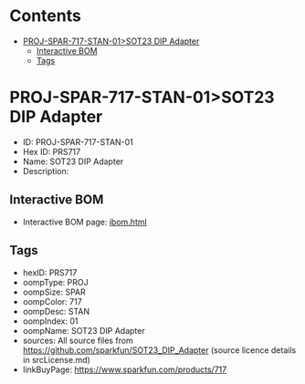 



Contents
========

* [PROJ-SPAR-717-STAN-01>SOT23 DIP Adapter](#proj-spar-717-stan-01sot23-dip-adapter)
	* [Interactive BOM](#interactive-bom)
	* [Tags](#tags)

# PROJ-SPAR-717-STAN-01>SOT23 DIP Adapter

- ID: PROJ-SPAR-717-STAN-01
- Hex ID: PRS717
- Name: SOT23 DIP Adapter
- Description: 

## Interactive BOM

- Interactive BOM page: [ibom.html](kicad/bom/ibom.html)

## Tags

- hexID: PRS717
- oompType: PROJ
- oompSize: SPAR
- oompColor: 717
- oompDesc: STAN
- oompIndex: 01
- oompName: SOT23 DIP Adapter
- sources: All source files from https://github.com/sparkfun/SOT23_DIP_Adapter (source licence details in srcLicense.md)
- linkBuyPage: https://www.sparkfun.com/products/717
